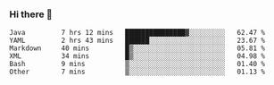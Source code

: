 ### Hi there 👋

<!--
**urzz/urzz** is a ✨ _special_ ✨ repository because its `README.md` (this file) appears on your GitHub profile.

Here are some ideas to get you started:

- 🔭 I’m currently working on ...
- 🌱 I’m currently learning ...
- 👯 I’m looking to collaborate on ...
- 🤔 I’m looking for help with ...
- 💬 Ask me about ...
- 📫 How to reach me: ...
- 😄 Pronouns: ...
- ⚡ Fun fact: ...
-->

<!--START_SECTION:waka-->

```text
Java         7 hrs 12 mins   ███████████████▓░░░░░░░░░   62.47 %
YAML         2 hrs 43 mins   ██████░░░░░░░░░░░░░░░░░░░   23.67 %
Markdown     40 mins         █▒░░░░░░░░░░░░░░░░░░░░░░░   05.81 %
XML          34 mins         █▒░░░░░░░░░░░░░░░░░░░░░░░   04.98 %
Bash         9 mins          ▒░░░░░░░░░░░░░░░░░░░░░░░░   01.40 %
Other        7 mins          ▒░░░░░░░░░░░░░░░░░░░░░░░░   01.13 %
```

<!--END_SECTION:waka-->
